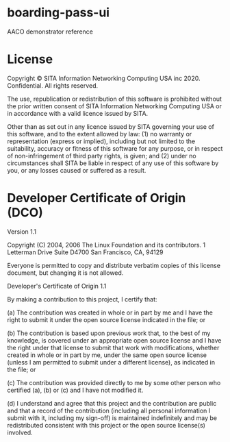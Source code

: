 # boarding-pass-ui
AACO demonstrator reference

# License
Copyright © SITA Information Networking Computing USA inc 2020. Confidential. All rights reserved.

The use, republication or redistribution of this software is prohibited without the prior written consent of SITA Information Networking Computing USA or in accordance with a valid licence issued by SITA.

Other than as set out in any licence issued by SITA governing your use of this software, and to the extent allowed by law: (1) no warranty or representation (express or implied), including but not limited to the suitability, accuracy or fitness of this software for any purpose, or in respect of non-infringement of third party rights, is given; and (2) under no circumstances shall SITA be liable in respect of any use of this software by you, or any losses caused or suffered as a result.

# Developer Certificate of Origin (DCO)
Version 1.1

Copyright (C) 2004, 2006 The Linux Foundation and its contributors. 1 Letterman Drive Suite D4700 San Francisco, CA, 94129

Everyone is permitted to copy and distribute verbatim copies of this license document, but changing it is not allowed.

Developer's Certificate of Origin 1.1

By making a contribution to this project, I certify that:

(a) The contribution was created in whole or in part by me and I have the right to submit it under the open source license indicated in the file; or

(b) The contribution is based upon previous work that, to the best of my knowledge, is covered under an appropriate open source license and I have the right under that license to submit that work with modifications, whether created in whole or in part by me, under the same open source license (unless I am permitted to submit under a different license), as indicated in the file; or

(c) The contribution was provided directly to me by some other person who certified (a), (b) or (c) and I have not modified it.

(d) I understand and agree that this project and the contribution are public and that a record of the contribution (including all personal information I submit with it, including my sign-off) is maintained indefinitely and may be redistributed consistent with this project or the open source license(s) involved.
